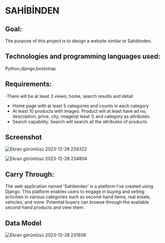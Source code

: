 # SAHİBİNDEN 

## Goal:

The purpose of this project is to design a website similar to Sahibinden.

## Technologies and programming languages used:

Python,django,bootstrap

## Requirements:

-There will be at least 3 views; home, search results and detail 
- Home page with at least 5 categories and counts in each category 
- At least 10 products with images. Product will at least have ad no, description, price, city, image(at least 1) and category
   as attributes. 
- Search capability. Search will search all the attributes of products

## Screenshot 

![Ekran görüntüsü 2023-12-28 234322](https://github.com/gultenguzel/Sahibinden/assets/140374859/442c9b25-0907-4d35-866d-12bbf47e596a)

![Ekran görüntüsü 2023-12-28 234804](https://github.com/gultenguzel/Sahibinden/assets/140374859/240e7f82-9e42-4ada-9e99-8cc76dbf7087)



## Carry Through:

 The web application named 'Sahibinden' is a platform I've created using Django. This platform enables users to engage in
 buying and selling activities in various categories such as second-hand items, real estate, vehicles, and more.
 Potential buyers can browse through the available second-hand products and view them.

 ## Data Model
 
![Ekran görüntüsü 2023-12-28 231938](https://github.com/gultenguzel/Sahibinden/assets/140374859/8d0576c9-63e6-4352-9401-d81d638c972b)
